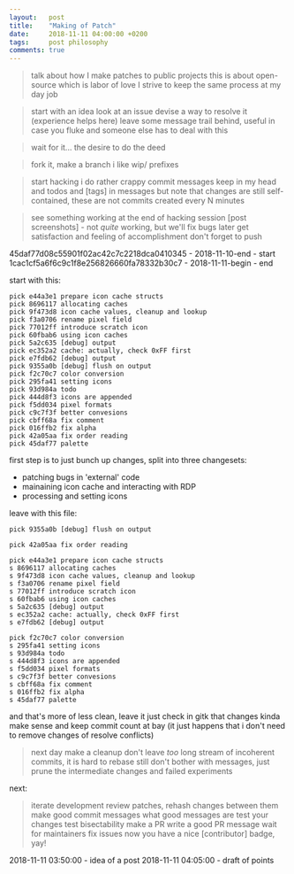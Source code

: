 ```yaml
---
layout:   post
title:    "Making of Patch"
date:     2018-11-11 04:00:00 +0200
tags:     post philosophy
comments: true
---
```


> talk about how I make patches to public projects
> this is about open-source which is labor of love
> I strive to keep the same process at my day job

> start with an idea
> look at an issue
> devise a way to resolve it
> (experience helps here)
> leave some message trail behind, useful in case you fluke and someone else has to deal with this

> wait for it... the desire to do the deed

> fork it, make a branch
> i like wip/ prefixes

> start hacking
> i do rather crappy commit messages
> keep in my head
> and todos
> and [tags] in messages
> but note that changes are still self-contained, these are not commits created every N minutes

> see something working at the end of hacking session
> [post screenshots] - not *quite* working, but we'll fix bugs later
> get satisfaction and feeling of accomplishment
> don't forget to push

45daf77d08c55901f02ac42c7c2218dca0410345 - 2018-11-10-end - start
1cac1cf5a6f6c9c1f8e256826660fa78332b30c7 - 2018-11-11-begin - end

start with this:

```
pick e44a3e1 prepare icon cache structs
pick 8696117 allocating caches
pick 9f473d8 icon cache values, cleanup and lookup
pick f3a0706 rename pixel field
pick 77012ff introduce scratch icon
pick 60fbab6 using icon caches
pick 5a2c635 [debug] output
pick ec352a2 cache: actually, check 0xFF first
pick e7fdb62 [debug] output
pick 9355a0b [debug] flush on output
pick f2c70c7 color conversion
pick 295fa41 setting icons
pick 93d984a todo
pick 444d8f3 icons are appended
pick f5dd034 pixel formats
pick c9c7f3f better convesions
pick cbff68a fix comment
pick 016ffb2 fix alpha
pick 42a05aa fix order reading
pick 45daf77 palette
```

first step is to just bunch up changes, split into three changesets:

- patching bugs in 'external' code
- mainaining icon cache and interacting with RDP
- processing and setting icons

leave with this file:

```
pick 9355a0b [debug] flush on output

pick 42a05aa fix order reading

pick e44a3e1 prepare icon cache structs
s 8696117 allocating caches
s 9f473d8 icon cache values, cleanup and lookup
s f3a0706 rename pixel field
s 77012ff introduce scratch icon
s 60fbab6 using icon caches
s 5a2c635 [debug] output
s ec352a2 cache: actually, check 0xFF first
s e7fdb62 [debug] output

pick f2c70c7 color conversion
s 295fa41 setting icons
s 93d984a todo
s 444d8f3 icons are appended
s f5dd034 pixel formats
s c9c7f3f better convesions
s cbff68a fix comment
s 016ffb2 fix alpha
s 45daf77 palette
```

and that's more of less clean, leave it
just check in gitk that changes kinda make sense and keep commit count at bay
(it just happens that i don't need to remove changes of resolve conflicts)

> next day make a cleanup
> don't leave *too* long stream of incoherent commits, it is hard to rebase
> still don't bother with messages, just prune the intermediate changes and failed experiments

next:

> iterate development
> review patches, rehash changes between them
> make good commit messages
> what good messages are
> test your changes
> test bisectability
> make a PR
> write a good PR message
> wait for maintainers
> fix issues
> now you have a nice [contributor] badge, yay!

2018-11-11 03:50:00 - idea of a post
2018-11-11 04:05:00 - draft of points
